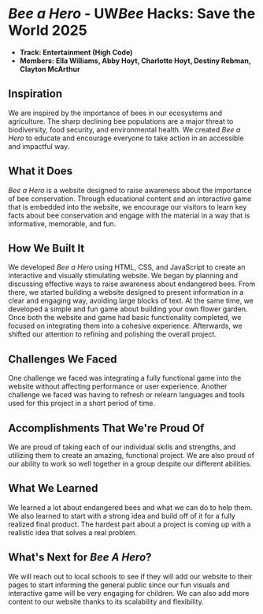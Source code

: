 # *Bee a Hero* - UW*Bee* Hacks: Save the World 2025
* **Track: Entertainment (High Code)**
* **Members: Ella Williams, Abby Hoyt, Charlotte Hoyt, Destiny Rebman, Clayton McArthur**

## Inspiration
We are inspired by the importance of bees in our ecosystems and agriculture. The sharp declining bee populations are a major threat to biodiversity, food security, and environmental health. We created *Bee a Hero* to educate and encourage everyone to take action in an accessible and impactful way.

## What it Does
*Bee a Hero* is a website designed to raise awareness about the importance of bee conservation. Through educational content and an interactive game that is embedded into the website, we encourage our visitors to learn key facts about bee conservation and engage with the material in a way that is informative, memorable, and fun.

## How We Built It
We developed *Bee a Hero* using HTML, CSS, and JavaScript to create an interactive and visually stimulating website. We began by planning and discussing effective ways to raise awareness about endangered bees. From there, we started building a website designed to present information in a clear and engaging way, avoiding large blocks of text. At the same time, we developed a simple and fun game about building your own flower garden. Once both the website and game had basic functionality completed, we focused on integrating them into a cohesive experience. Afterwards, we shifted our attention to refining and polishing the overall project.

## Challenges We Faced
One challenge we faced was integrating a fully functional game into the website without affecting performance or user experience. Another challenge we faced was having to refresh or relearn languages and tools used for this project in a short period of time. 

## Accomplishments That We're Proud Of
We are proud of taking each of our individual skills and strengths, and utilizing them to create an amazing, functional project. We are also proud of our ability to work so well together in a group despite our different abilities.

## What We Learned
We learned a lot about endangered bees and what we can do to help them. We also learned to start with a strong idea and build off of it for a fully realized final product. The hardest part about a project is coming up with a realistic idea that solves a real problem.

## What's Next for *Bee A Hero*?
We will reach out to local schools to see if they will add our website to their pages to start informing the general public since our fun visuals and interactive game will be very engaging for children. We can also add more content to our website thanks to its scalability and flexibility.

